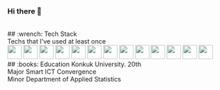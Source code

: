 ### Hi there 👋 <br/>
<br/>
## :wrench: Tech Stack <br/>
Techs that I've used at least once <br/>
<img height="32" width="32" src="https://unpkg.com/simple-icons@v5/icons/cplusplus.svg" />
<img height="32" width="32" src="https://unpkg.com/simple-icons@v5/icons/[ICON SLUG].svg" />
<img height="32" width="32" src="https://unpkg.com/simple-icons@v5/icons/[ICON SLUG].svg" />
<img height="32" width="32" src="https://unpkg.com/simple-icons@v5/icons/[ICON SLUG].svg" />
<img height="32" width="32" src="https://unpkg.com/simple-icons@v5/icons/[ICON SLUG].svg" />
<img height="32" width="32" src="https://unpkg.com/simple-icons@v5/icons/[ICON SLUG].svg" />
<img height="32" width="32" src="https://unpkg.com/simple-icons@v5/icons/[ICON SLUG].svg" />
<img height="32" width="32" src="https://unpkg.com/simple-icons@v5/icons/[ICON SLUG].svg" />
<img height="32" width="32" src="https://unpkg.com/simple-icons@v5/icons/[ICON SLUG].svg" />
<img height="32" width="32" src="https://unpkg.com/simple-icons@v5/icons/[ICON SLUG].svg" />
<img height="32" width="32" src="https://unpkg.com/simple-icons@v5/icons/[ICON SLUG].svg" />
<img height="32" width="32" src="https://unpkg.com/simple-icons@v5/icons/[ICON SLUG].svg" />
<img height="32" width="32" src="https://unpkg.com/simple-icons@v5/icons/[ICON SLUG].svg" />

<br/>
## :books: Education
Konkuk University. 20th <br/>
Major  Smart ICT Convergence <br/>
Minor  Department of Applied Statistics <br/>


<!--
**judemin/judemin** is a ✨ _special_ ✨ repository because its `README.md` (this file) appears on your GitHub profile.

Here are some ideas to get you started:

- 🔭 I’m currently working on ...
- 🌱 I’m currently learning ...
- 👯 I’m looking to collaborate on ...
- 🤔 I’m looking for help with ...
- 💬 Ask me about ...
- 📫 How to reach me: ...
- 😄 Pronouns: ...
- ⚡ Fun fact: ...
-->
